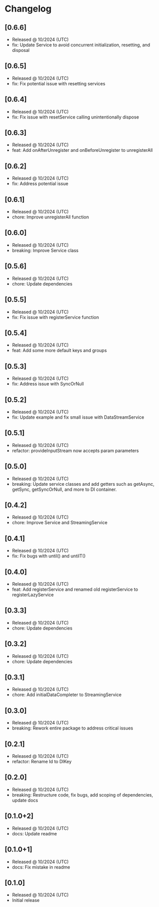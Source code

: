 # Changelog

## [0.6.6]

- Released @ 10/2024 (UTC)
- fix: Update Service to avoid concurrent initialization, resetting, and disposal

## [0.6.5]

- Released @ 10/2024 (UTC)
- fix: Fix potential issue with resetting services

## [0.6.4]

- Released @ 10/2024 (UTC)
- fix: Fix issue with resetService calling unintentionally  dispose

## [0.6.3]

- Released @ 10/2024 (UTC)
- feat: Add onAfterUnregister and onBeforeUnregister to unregisterAll

## [0.6.2]

- Released @ 10/2024 (UTC)
- fix: Address potential issue

## [0.6.1]

- Released @ 10/2024 (UTC)
- chore: Improve unregisterAll function

## [0.6.0]

- Released @ 10/2024 (UTC)
- breaking: Improve Service class

## [0.5.6]

- Released @ 10/2024 (UTC)
- chore: Update dependencies

## [0.5.5]

- Released @ 10/2024 (UTC)
- fix: Fix issue with registerService function

## [0.5.4]

- Released @ 10/2024 (UTC)
- feat: Add some more default keys and groups

## [0.5.3]

- Released @ 10/2024 (UTC)
- fix: Address issue with SyncOrNull

## [0.5.2]

- Released @ 10/2024 (UTC)
- fix: Update example and fix small issue with DataStreamService

## [0.5.1]

- Released @ 10/2024 (UTC)
- refactor: provideInputStream now accepts param parameters

## [0.5.0]

- Released @ 10/2024 (UTC)
- breaking: Update service classes and add getters such as getAsync, getSync, getSyncOrNull, and more to DI container.

## [0.4.2]

- Released @ 10/2024 (UTC)
- chore: Improve Service and StreamingService

## [0.4.1]

- Released @ 10/2024 (UTC)
- fix: Fix bugs with until() and untilT()

## [0.4.0]

- Released @ 10/2024 (UTC)
- feat: Add registerService and renamed old registerService to registerLazyService

## [0.3.3]

- Released @ 10/2024 (UTC)
- chore: Update dependencies

## [0.3.2]

- Released @ 10/2024 (UTC)
- chore: Update dependencies

## [0.3.1]

- Released @ 10/2024 (UTC)
- chore: Add initialDataCompleter to StreamingService

## [0.3.0]

- Released @ 10/2024 (UTC)
- breaking: Rework entire package to address critical issues

## [0.2.1]

- Released @ 10/2024 (UTC)
- refactor: Rename Id to DIKey

## [0.2.0]

- Released @ 10/2024 (UTC)
- breaking: Restructure code, fix bugs, add scoping of dependencies, update docs

## [0.1.0+2]

- Released @ 10/2024 (UTC)
- docs: Update readme

## [0.1.0+1]

- Released @ 10/2024 (UTC)
- docs: Fix mistake in readme

## [0.1.0]

- Released @ 10/2024 (UTC)
- Initial release
